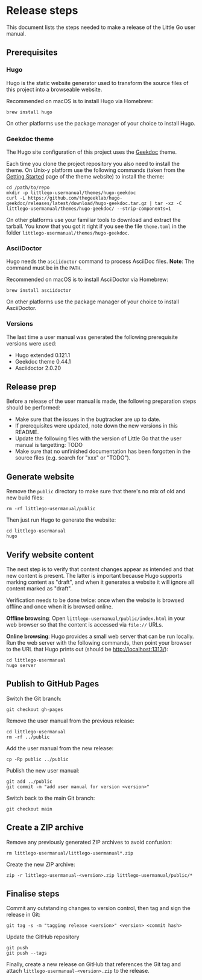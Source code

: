 # Release steps

This document lists the steps needed to make a release of the Little Go user manual.

## Prerequisites

### Hugo

Hugo is the static website generator used to transform the source files of this project into a browseable website.

Recommended on macOS is to install Hugo via Homebrew:

    brew install hugo

On other platforms use the package manager of your choice to install Hugo.

### Geekdoc theme

The Hugo site configuration of this project uses the [Geekdoc](https://geekdocs.de/) theme.

Each time you clone the project repository you also need to install the theme. On Unix-y platform use the following commands (taken from the [Getting Started](https://geekdocs.de/usage/getting-started/#option-1-download-pre-build-release-bundle) page of the theme website) to install the theme:

```
cd /path/to/repo
mkdir -p littlego-usermanual/themes/hugo-geekdoc
curl -L https://github.com/thegeeklab/hugo-geekdoc/releases/latest/download/hugo-geekdoc.tar.gz | tar -xz -C littlego-usermanual/themes/hugo-geekdoc/ --strip-components=1
```

On other platforms use your familiar tools to download and extract the tarball. You know that you got it right if you see the file `theme.toml` in the folder `littlego-usermanual/themes/hugo-geekdoc`.

### AsciiDoctor

Hugo needs the `asciidoctor` command to process AsciiDoc files. **Note**: The command must be in the `PATH`.

Recommended on macOS is to install AsciiDoctor via Homebrew:

    brew install asciidoctor

On other platforms use the package manager of your choice to install AsciiDoctor.

### Versions

The last time a user manual was generated the following prerequisite versions were used:

- Hugo extended 0.121.1
- Geekdoc theme 0.44.1
- Asciidoctor 2.0.20

## Release prep

Before a release of the user manual is made, the following preparation steps should be performed:

- Make sure that the issues in the bugtracker are up to date.
- If prerequisites were updated, note down the new versions in this README.
- Update the following files with the version of Little Go that the user manual is targetting: TODO
- Make sure that no unfinished documentation has been forgotten in the source files (e.g. search for "xxx" or "TODO").

## Generate website

Remove the `public` directory to make sure that there's no mix of old and new build files:

    rm -rf littlego-usermanual/public

Then just run Hugo to generate the website:

    cd littlego-usermanual
    hugo

## Verify website content

The next step is to verify that content changes appear as intended and that new content is present. The latter is important because Hugo supports marking content as "draft", and when it generates a website it will ignore all content marked as "draft".

Verification needs to be done twice: once when the website is browsed offline and once when it is browsed online.

**Offline browsing**: Open `littlego-usermanual/public/index.html` in your web browser so that the content is accessed via `file://` URLs.

**Online browsing**: Hugo provides a small web server that can be run locally. Run the web server with the following commands, then point your browser to the URL that Hugo prints out (should be [http://localhost:1313/](http://localhost:1313/)):

    cd littlego-usermanual
    hugo server

## Publish to GitHub Pages

Switch the Git branch:

    git checkout gh-pages

Remove the user manual from the previous release:

    cd littlego-usermanual
    rm -rf ../public

Add the user manual from the new release:

    cp -Rp public ../public

Publish the new user manual:

    git add ../public
    git commit -m "add user manual for version <version>"

Switch back to the main Git branch:

    git checkout main

## Create a ZIP archive

Remove any previously generated ZIP archives to avoid confusion:

    rm littlego-usermanual/littlego-usermanual*.zip

Create the new ZIP archive:

    zip -r littlego-usermanual-<version>.zip littlego-usermanual/public/*

## Finalise steps

Commit any outstanding changes to version control, then tag and sign the release in Git:

    git tag -s -m "tagging release <version>" <version> <commit hash>

Update the GitHub repository

    git push
    git push --tags

Finally, create a new release on GitHub that references the Git tag and attach `littlego-usermanual-<version>.zip` to the release.
